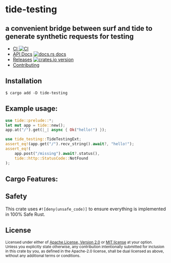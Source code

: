 # tide-testing
## a convenient bridge between surf and tide to generate synthetic requests for testing

* [CI ![CI][ci-badge]][ci]
* [API Docs][docs] [![docs.rs docs][docs-badge]][docs]
* [Releases][releases] [![crates.io version][version-badge]][lib-rs]
* [Contributing][contributing]

[ci]: https://github.com/jbr/tide-testing/actions?query=workflow%3ACI
[ci-badge]: https://github.com/jbr/tide-testing/workflows/CI/badge.svg
[releases]: https://github.com/jbr/tide-testing/releases
[docs]: https://docs.rs/tide-testing
[contributing]: https://github.com/jbr/tide-testing/blob/main/.github/CONTRIBUTING.md
[lib-rs]: https://lib.rs/tide-testing
[docs-badge]: https://img.shields.io/badge/docs-latest-blue.svg?style=flat-square
[version-badge]: https://img.shields.io/crates/v/tide-testing.svg?style=flat-square

## Installation
```
$ cargo add -D tide-testing
```

## Example usage:

```rust
use tide::prelude::*;
let mut app = tide::new();
app.at("/").get(|_| async { Ok("hello!") });

use tide_testing::TideTestingExt;
assert_eq!(app.get("/").recv_string().await?, "hello!");
assert_eq!(
    app.post("/missing").await?.status(),
    tide::http::StatusCode::NotFound
);
```

## Cargo Features:

## Safety
This crate uses ``#![deny(unsafe_code)]`` to ensure everything is implemented in
100% Safe Rust.

## License

<sup>
Licensed under either of <a href="LICENSE-APACHE">Apache License, Version
2.0</a> or <a href="LICENSE-MIT">MIT license</a> at your option.
</sup>

<br/>

<sub>
Unless you explicitly state otherwise, any contribution intentionally submitted
for inclusion in this crate by you, as defined in the Apache-2.0 license, shall
be dual licensed as above, without any additional terms or conditions.
</sub>
